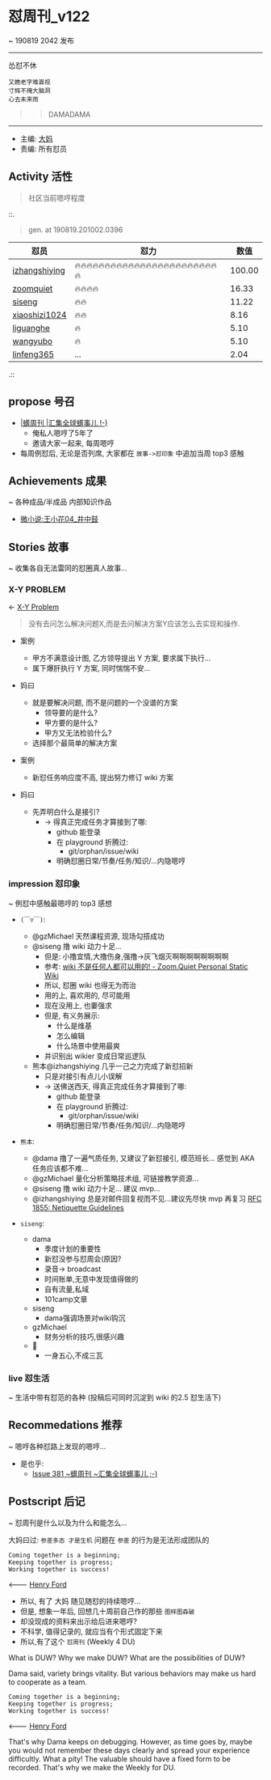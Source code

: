 # 怼周刊_v122
~ 190819 2042 发布

-----------------------------------------


怂怼不休

    又瞧老字难直视
    寸辉不掩大脑洞
    心去未来雨

>> DAMADAMA

-----------------------------------------

- 主编: [大妈](http://du.zoomquiet.io/2014-02/ac0-zq/)
- 责编: 所有怼员

## Activity 活性
> 社区当前嗯哼程度


::.

> gen. at 190819.201002.0396 

 怼员 | 怼力 | 数值 
---- | ---- | ----
[izhangshiying](https://du.101.camp/PoDU/v0/izhangshiying/) | 🔥🔥🔥🔥🔥🔥🔥🔥🔥🔥🔥🔥🔥🔥🔥🔥🔥🔥🔥🔥🔥🔥🔥🔥🔥 | 100.00
[zoomquiet](https://du.101.camp/PoDU/v0/zoomquiet/) | 🔥🔥🔥🔥 | 16.33
[siseng](https://du.101.camp/PoDU/v0/siseng/) | 🔥🔥 | 11.22
[xiaoshizi1024](https://du.101.camp/PoDU/v0/xiaoshizi1024/) | 🔥🔥 | 8.16
[liguanghe](https://du.101.camp/PoDU/v0/liguanghe/) | 🔥 | 5.10
[wangyubo](https://du.101.camp/PoDU/v0/wangyubo/) | 🔥 | 5.10
[linfeng365](https://du.101.camp/PoDU/v0/linfeng365/) | ... | 2.04

.::


## propose 号召

- [|蠎周刊 |汇集全球蠎事儿 !-)](http://weekly.pychina.org/archives.html)
    + 俺私人嗯哼了5年了
    + 邀请大家一起来, 每周嗯哼
- 每周例怼后, 无论是否列席, 大家都在 `故事->怼印象` 中追加当周 top3 感触



## Achievements 成果 
~ 各种成品/半成品 内部知识作品
- [微小说:王小花04_井中鼓](https://github.com/DebugUself/du4proto/blob/zsy/Lit9/DrumInWells.md)
      
## Stories 故事 
~ 收集各自无法雷同的怼圈真人故事...

### X-Y PROBLEM
<- [X-Y Problem](https://coolshell.cn/articles/10804.html)

> 没有去问怎么解决问题X,而是去问解决方案Y应该怎么去实现和操作.

- 案例
    + 甲方不满意设计图, 乙方领导提出 Y 方案, 要求属下执行...
    + 属下爆肝执行 Y 方案, 同时惴惴不安...
- 妈曰
    + 就是要解决问题, 而不是问题的一个没谱的方案
        * 领导要的是什么?
        * 甲方要的是什么?
        * 甲方又无法检验什么?
    + 选择那个最简单的解决方案

- 案例
    + 新怼任务响应度不高, 提出努力修订 wiki 方案
- 妈曰
    + 先弄明白什么是接引?
        * -> 得真正完成任务才算接到了哪:
            - github 能登录
            - 在 playground 折腾过:
                + git/orphan/issue/wiki
            - 明确怼圈日常/节奏/任务/知识/...内隐嗯哼

### impression 怼印象 
~ 例怼中感触最嗯哼的 top3 感想

- `(￣▽￣)`:
    + @gzMichael 天然课程资源, 现场勾搭成功
    + @siseng 撸 wiki 动力十足... 
        * 但是: 小撸宜情,大撸伤身,强撸->灰飞烟灭啊啊啊啊啊啊啊啊
        * 参考: [wiki 不是任何人都可以用的! - Zoom.Quiet Personal Static Wiki](http://wiki.zoomquiet.io/IMHO/dont-use-wiki)
        * 所以, 怼圈 wiki 也得无为而治
        * 用的上, 喜欢用的, 尽可能用
        * 现在没用上, 也嫑强求
        * 但是, 有义务展示:
            - 什么是维基
            - 怎么编辑
            - 什么场景中使用最爽
        * 并识别出 wikier 变成日常巡逻队
    +  熊本@izhangshiying 几乎一己之力完成了新怼招新
        * 只是对接引有点儿小误解
        * -> 送佛送西天, 得真正完成任务才算接到了哪:
            - github 能登录
            - 在 playground 折腾过:
                + git/orphan/issue/wiki
            - 明确怼圈日常/节奏/任务/知识/...内隐嗯哼

- `熊本`:
    + @dama 撸了一遍气质任务, 又建议了新怼接引, 模范班长... 感觉到 AKA 任务应该都不难... 
    + @gzMichael 量化分析策略技术组, 可链接教学资源...
    + @siseng 撸 wiki 动力十足... 建议 mvp...
    + @izhangshiying 总是对邮件回复视而不见...建议先尽快 mvp 再复习 [RFC 1855: Netiquette Guidelines](https://www.rfc-editor.org/rfc/rfc1855.html) 

- `siseng`:    
    - dama 
        - 季度计划的重要性
        - 新怼没参与怼周会(原因?
        - 录音-> broadcast
        - 时间账单,无意中发现值得做的
        - 自有流量,私域
        - 101camp文章
    - siseng
        - dama强调场景对wiki钩沉
    - gzMichael
        - 财务分析的技巧,很感兴趣
    - 🐻
        - 一身五心,不成三瓦
        
### live 怼生活
~ 生活中带有怼范的各种 (投稿后可同时沉淀到 wiki 的2.5 怼生活下)


## Recommedations 推荐 
~ 嗯哼各种怼路上发现的嗯哼...

- 是也乎:
    + [Issue 381 ~蠎周刊 ~汇集全球蠎事儿 ;-)](http://weekly.pychina.org/issue/issue-381.html)


## Postscript 后记 
~ 怼周刊是什么以及为什么和能怎么...

大妈曰过: `参差多态 才是生机`
问题在 `参差` 的行为是无法形成团队的

    Coming together is a beginning; 
    Keeping together is progress; 
    Working together is success!

<--- [Henry Ford](https://www.brainyquote.com/quotes/quotes/h/henryford121997.html)

- 所以, 有了 大妈 随见随怼的持续嗯哼...
- 但是, 想象一年后, 回想几十周前自己作的那些 `图样图森破` 
- 却没现成的资料来出示给后进来嗯哼?
- 不科学, 值得记录的, 就应当有个形式固定下来
- 所以,有了这个 `怼周刊` (Weekly 4 DU)

What is DUW?
Why we make DUW?
What are the possibilities of DUW?

Dama said, variety brings vitality.
But various behaviors may make us hard to cooperate as a team.

    Coming together is a beginning; 
    Keeping together is progress; 
    Working together is success!

<--- [Henry Ford](https://www.brainyquote.com/quotes/quotes/h/henryford121997.html)

That's why Dama keeps on debugging.
However, as time goes by, maybe you would not remember these days clearly and spread your experience difficultly.
What a pity!
The valuable should have a fixed form to be recorded.
That's why we make the Weekly for DU.

